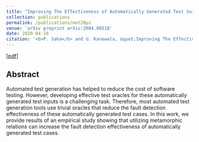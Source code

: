 ```yaml
---
title: "Improving The Effectiveness of Automatically Generated Test Suites Using Metamorphic Testing"
collection: publications
permalink: /publications/met20ps
venue: 'arXiv preprint arXiv:2004.08518'
date: 2020-04-18
citation: '<b>P. Saha</b> and U. Kanewala, &quot;Improving The Effectiveness of Automatically Generated Test Suites Using Metamorphic Testing,&quot;<b>arXiv preprint arXiv:2004.08518,</b> '
---
```


[[pdf]](http://prashantasaha.com/files/met20ps.pdf)

## Abstract
Automated test generation has helped to reduce the cost of software testing. However, developing effective test oracles for these automatically generated test inputs is a challenging task. Therefore, most automated test generation tools use trivial oracles that reduce the fault detection effectiveness of these automatically generated test cases. In this work, we provide results of an empirical study showing that utilizing metamorphic relations can increase the fault detection effectiveness of automatically generated test cases.

